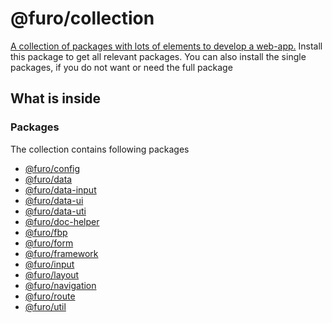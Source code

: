 # @furo/collection

[A collection of packages with lots of elements to develop a web-app.](https://furo.pro)
Install this package to get all relevant packages. You can also install the single packages, if you do not want or need the full package

## What is inside

### Packages

The collection contains following packages 


- [@furo/config](https://components.furo.pro/?t=furo-config)
- [@furo/data](https://components.furo.pro/?t=furo-data)
- [@furo/data-input](https://components.furo.pro/?t=furo-data-input)
- [@furo/data-ui](https://components.furo.pro/?t=furo-data-ui)
- [@furo/data-uti](https://components.furo.pro/?t=furo-data-uti)
- [@furo/doc-helper](https://components.furo.pro/?t=furo-doc-helper)
- [@furo/fbp](https://components.furo.pro/?t=furo-fbp)
- [@furo/form](https://components.furo.pro/?t=furo-form)
- [@furo/framework](https://components.furo.pro/?t=furo-framework)
- [@furo/input](https://components.furo.pro/?t=furo-input)
- [@furo/layout](https://components.furo.pro/?t=furo-layout)
- [@furo/navigation](https://components.furo.pro/?t=furo-navigation)
- [@furo/route](https://components.furo.pro/?t=furo-route)
- [@furo/util](https://components.furo.pro/?t=furo-util)
